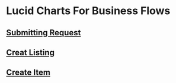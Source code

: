 # Lucid Charts For Business Flows
## [Submitting Request](https://lucid.app/lucidchart/b081dcf1-f72c-4285-a149-c1eef17d039f/edit?page=0_0&invitationId=inv_9839ed43-9183-4854-8565-08b2efc6747a#)
## [Creat Listing](https://lucid.app/lucidchart/b081dcf1-f72c-4285-a149-c1eef17d039f/edit?invitationId=inv_9839ed43-9183-4854-8565-08b2efc6747a&page=EMPDDn.BpKvV#)
## [Create Item](https://lucid.app/lucidchart/b081dcf1-f72c-4285-a149-c1eef17d039f/edit?invitationId=inv_9839ed43-9183-4854-8565-08b2efc6747a&page=zWPDx28wdmGw#)
